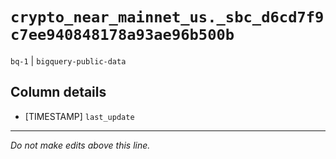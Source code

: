 # `crypto_near_mainnet_us._sbc_d6cd7f9c7ee940848178a93ae96b500b`
`bq-1` | `bigquery-public-data`

## Column details
* [TIMESTAMP] `last_update`

-------------------------------------------------------------------------------
*Do not make edits above this line.*

